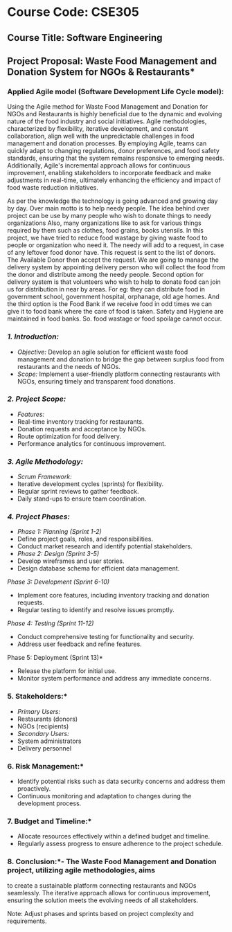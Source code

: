 # Course Code: CSE305   
## Course Title: Software Engineering
## Project Proposal: Waste Food Management and Donation System for NGOs & Restaurants*

### Applied Agile model (Software Development Life Cycle model):

Using the Agile method for Waste Food Management and Donation for NGOs and
Restaurants is highly beneficial due to the dynamic and evolving nature of the food industry
and social initiatives. Agile methodologies, characterized by flexibility, iterative development,
and constant collaboration, align well with the unpredictable challenges in food management
and donation processes. By employing Agile, teams can quickly adapt to changing
regulations, donor preferences, and food safety standards, ensuring that the system remains
responsive to emerging needs. Additionally, Agile's incremental approach allows for
continuous improvement, enabling stakeholders to incorporate feedback and make
adjustments in real-time, ultimately enhancing the efficiency and impact of food waste
reduction initiatives.

As per the knowledge the technology is going advanced and growing day by day. Over main
motto is to help needy people. The idea behind over project can be use by many people who
wish to donate things to needy organizations Also, many organizations like to ask for various
things required by them such as clothes, food grains, books utensils. In this project, we have
tried to reduce food wastage by giving waste food to people or organization who need it. The
needy will add to a request, in case of any leftover food donor have. This request is sent to
the list of donors. The Available Donor then accept the request. We are going to manage the
delivery system by appointing delivery person who will collect the food from the donor and
distribute among the needy people. Second option for delivery system is that volunteers who
wish to help to donate food can join us for distribution in near by areas. For eg: they can
distribute food in government school, government hospital, orphanage, old age homes. And
the third option is the Food Bank if we receive food in odd times we can give it to food bank
where the care of food is taken. Safety and Hygiene are maintained in food banks. So. food
wastage or food spoilage cannot occur.

### *1. Introduction:*
- *Objective:* Develop an agile solution for efficient waste food management and donation
to bridge the gap between surplus food from restaurants and the needs of NGOs.
- *Scope:* Implement a user-friendly platform connecting restaurants with NGOs, ensuring
timely and transparent food donations.

### *2. Project Scope:*
- *Features:*
- Real-time inventory tracking for restaurants.
- Donation requests and acceptance by NGOs.
- Route optimization for food delivery.
- Performance analytics for continuous improvement.
### *3. Agile Methodology:*
- *Scrum Framework:*
- Iterative development cycles (sprints) for flexibility.
- Regular sprint reviews to gather feedback.
- Daily stand-ups to ensure team coordination.
### *4. Project Phases:*
- *Phase 1: Planning (Sprint 1-2)*
- Define project goals, roles, and responsibilities.
- Conduct market research and identify potential stakeholders.
- *Phase 2: Design (Sprint 3-5)*
- Develop wireframes and user stories.
- Design database schema for efficient data management.

*Phase 3: Development (Sprint 6-10)*
- Implement core features, including inventory tracking and donation requests.
- Regular testing to identify and resolve issues promptly.

*Phase 4: Testing (Sprint 11-12)*
- Conduct comprehensive testing for functionality and security.
- Address user feedback and refine features.

Phase 5: Deployment (Sprint 13)*
- Release the platform for initial use.
- Monitor system performance and address any immediate concerns.

### 5. Stakeholders:*
- *Primary Users:*
- Restaurants (donors)
- NGOs (recipients)
- *Secondary Users:*
- System administrators
- Delivery personnel

### 6. Risk Management:*
- Identify potential risks such as data security concerns and address them proactively.
- Continuous monitoring and adaptation to changes during the development process.

### 7. Budget and Timeline:*
- Allocate resources effectively within a defined budget and timeline.
- Regularly assess progress to ensure adherence to the project schedule.

### 8. Conclusion:*- The Waste Food Management and Donation project, utilizing agile methodologies, aims
to create a sustainable platform connecting restaurants and NGOs seamlessly. The iterative
approach allows for continuous improvement, ensuring the solution meets the evolving
needs of all stakeholders.

Note: Adjust phases and sprints based on project complexity and requirements.